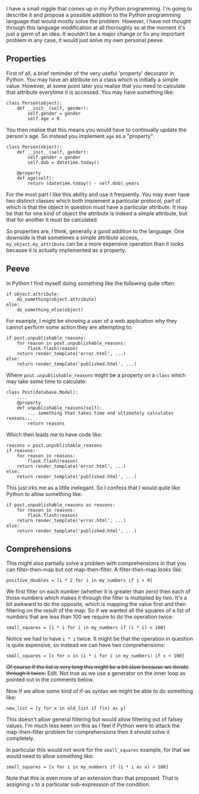 <!-- 
.. title: if as syntax possibility
.. slug: if-as-syntax-possibility
.. date: 2017-01-14 15:18:08 UTC
.. tags: python, syntax
.. category: 
.. link: 
.. description: 
.. type: text
-->

I have a small niggle that comes up in my Python programming. I'm going to describe it and propose a possible addition to the Python programming language that would mostly solve the problem. However, I have not thought through this language modification at all thoroughly so at the moment it's just a germ of an idea. It wouldn't be a major change or fix any important problem in any case, it would just solve my own personal peeve.

## Properties

First of all, a brief reminder of the very useful 'property' decorator in Python.
You may have an attribute on a class which is initially a simple value. However,
at some point later you realise that you need to calculate that attribute everytime
it is accessed. You may have something like:

    class Person(object):
        def __init__(self, gender):
            self.gender = gender
            self.age = 0

You then realise that this means you would have to continually update the person's
age. So instead you implement `age` as a "property":

    class Person(object):
        def __init__(self, gender):
            self.gender = gender
            self.dob = datetime.today()

        @property
        def age(self):
            return (datetime.today() - self.dob).years

For the most part I like this ability and use it frequently. You may even have
two distinct classes which both implement a particular protocol, part of which
is that the object in question must have a particular attribute. It may be that
for one kind of object the attribute is indeed a simple attribute, but that for
another it must be calculated.

So properties are, I think, generally a good addition to the language. One
downside is that sometimes a simple attribute access, `my_object.my_attribute`
can be a more expensive operation than it looks because it is actually
implemented as a property.

## Peeve

In Python I find myself doing something like the following quite often:

    if object.attribute:
        do_something(object.attribute)
    else:
        do_something_else(object)

For example, I might be showing a user of a web application why they cannot
perform some action they are attempting to:

    if post.unpublishable_reasons:
        for reason in post.unpublishable_reasons:
            flask.flash(reason)
        return render_template('error.html', ...)
    else:
        return render_template('published.html', ...)

Where `post.unpublishable_reasons` might be a property on a `class` which may
take some time to calculate:

    class Post(database.Model):
        ....
        @property
        def unpublishable_reasons(self):
            ... something that takes time and ultimately calculates reasons...
            return reasons

Which then leads me to have code like:

    reasons = post.unpublishable_reasons
    if reasons:
        for reason in reasons:
            flask.flash(reason)
        return render_template('error.html', ...)
    else:
        return render_template('published.html', ...)

This just irks me as a little inelegant. So I confess that I would quite like
Python to allow something like:

    if post.unpublishable_reasons as reasons:
        for reason in reasons:
            flask.flash(reason)
        return render_template('error.html', ...)
    else:
        return render_template('published.html', ...)

## Comprehensions

This might also partially solve a problem with comprehensions in that you can
filter-then-map but not map-then-filter. A filter-then-map looks like:

    positive_doubles = [i * 2 for i in my_numbers if i > 0]

We first filter on each number (whether it is greater than zero) then each of
those numbers which makes it through the filter is multiplied by two. It's a bit
awkward to do the opposite, which is mapping the value first and then filtering
on the result of the map. So if we wanted all the squares of a list of numbers
that are less than 100 we require to do the operation twice:

    small_squares = [i * i for i in my_numbers if (i * i) < 100]

Notice we had to have `i * i` twice. It might be that the operation in question
is quite expensive, so instead we can have two comprehensions:

    small_squares = [x for x in (i * i for i in my_numbers) if x < 100]
    
~~Of course if the list is very long this might be a bit slow because we iterate
through it twice.~~ Edit. Not true as we use a generator on the inner loop as
pointed out in the comments below.

Now if we allow some kind of if-as syntax we might be able to do something like:

    new_list = [y for x in old_list if f(x) as y]

This doesn't allow general filtering but would allow filtering out of falsey values.
I'm much less keen on this as I feel if Python were to attack the map-then-filter
problem for comprehensions then it should solve it completely.

In particular this would not work for the `small_squares` example, for that we
would need to allow something like:

    small_squares = [x for i in my_numbers if (i * i as x) > 100]

Note that this is even more of an extension than that proposed. That is assigning
`x` to a particular sub-expression of the condition.


